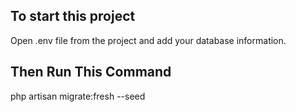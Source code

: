 ## To start this project
Open .env file from the project and add your database information.

## Then Run This Command
php artisan migrate:fresh --seed 
